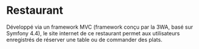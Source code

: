# Restaurant

Développé via un framework MVC (framework conçu par la 3WA, basé sur Symfony 4.4), le site internet de ce restaurant permet aux utilisateurs enregistrés de réserver une table ou de commander des plats.
